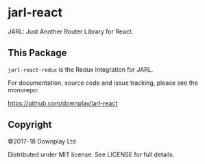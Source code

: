 # jarl-react

JARL: Just Another Router Library for React.

## This Package

`jarl-react-redux` is the Redux integration for JARL.

For documentation, source code and issue tracking, please see the monorepo:

https://github.com/downplay/jarl-react

## Copyright

&copy;2017-18 Downplay Ltd

Distributed under MIT license. See LICENSE for full details.
